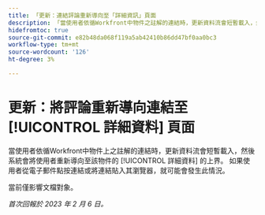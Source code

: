 ```yaml
---
title: 「更新：連結評論重新導向至「詳細資訊」頁面
description: 「當使用者依循Workfront中物件之註解的連結時，更新資料流會短暫載入，然後系統會將使用者重新導向至該物件的「詳細資料」區域。 如果使用者從電子郵件點按連結或將連結貼入其瀏覽器，就可能會發生此情況。」
hidefromtoc: true
source-git-commit: e82b48da068f119a5ab42410b86dd47bf0aa0bc3
workflow-type: tm+mt
source-wordcount: '126'
ht-degree: 3%

---
```



# 更新：將評論重新導向連結至 [!UICONTROL 詳細資料] 頁面

當使用者依循Workfront中物件上之註解的連結時，更新資料流會短暫載入，然後系統會將使用者重新導向至該物件的 [!UICONTROL 詳細資料] 的上界。 如果使用者從電子郵件點按連結或將連結貼入其瀏覽器，就可能會發生此情況。

當前僅影響文檔對象。

_首次回報於 2023 年 2 月 6 日。_

